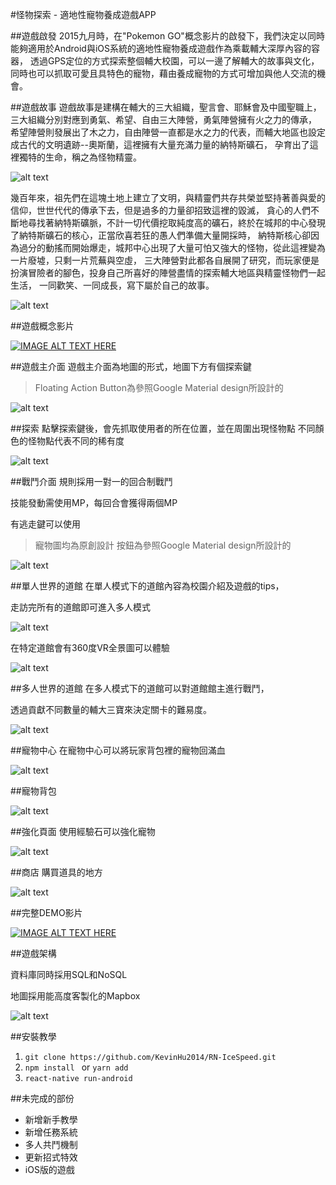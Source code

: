 #怪物探索 - 適地性寵物養成遊戲APP

##遊戲啟發
2015九月時，在"Pokemon GO"概念影片的啟發下，我們決定以同時能夠適用於Android與iOS系統的適地性寵物養成遊戲作為乘載輔大深厚內容的容器，
透過GPS定位的方式探索整個輔大校園，可以一邊了解輔大的故事與文化，同時也可以抓取可愛且具特色的寵物，藉由養成寵物的方式可增加與他人交流的機會。


##遊戲故事
遊戲故事是建構在輔大的三大組織，聖言會、耶穌會及中國聖職上，三大組織分別對應到勇氣、希望、自由三大陣營，勇氣陣營擁有火之力的傳承，
希望陣營則發展出了木之力，自由陣營一直都是水之力的代表，而輔大地區也設定成古代的文明遺跡--奧斯蘭，這裡擁有大量充滿力量的納特斯礦石，
孕育出了這裡獨特的生命，稱之為怪物精靈。

![alt text](https://github.com/KevinHu2014/RN-IceSpeed/blob/master/Screenshots/御三家.png "御三家")

幾百年來，祖先們在這塊土地上建立了文明，與精靈們共存共榮並堅持著善與愛的信仰，世世代代的傳承下去，但是過多的力量卻招致這裡的毀滅，
貪心的人們不斷地尋找著納特斯礦脈，不計一切代價挖取純度高的礦石，終於在城邦的中心發現了納特斯礦石的核心，正當欣喜若狂的愚人們準備大量開採時，
納特斯核心卻因為過分的動搖而開始爆走，城邦中心出現了大量可怕又強大的怪物，從此這裡變為一片廢墟，只剩一片荒蕪與空虛，
三大陣營對此都各自展開了研究，而玩家便是扮演冒險者的腳色，投身自己所喜好的陣營盡情的探索輔大地區與精靈怪物們一起生活，
一同歡笑、一同成長，寫下屬於自己的故事。

![alt text](https://github.com/KevinHu2014/RN-IceSpeed/blob/master/Screenshots/校園地圖.png "校園地圖")


##遊戲概念影片

[![IMAGE ALT TEXT HERE](http://img.youtube.com/vi/CL-RnqUOTXY/0.jpg)](http://www.youtube.com/watch?v=CL-RnqUOTXY)

##遊戲主介面
遊戲主介面為地圖的形式，地圖下方有個探索鍵
>Floating Action Button為參照Google Material design所設計的

![alt text](https://github.com/KevinHu2014/RN-IceSpeed/blob/master/Screenshots/主畫面.gif "遊戲主介面")


##探索
點擊探索鍵後，會先抓取使用者的所在位置，並在周圍出現怪物點
不同顏色的怪物點代表不同的稀有度

![alt text](https://github.com/KevinHu2014/RN-IceSpeed/blob/master/Screenshots/探索.gif "探索")


##戰鬥介面
規則採用一對一的回合制戰鬥

技能發動需使用MP，每回合會獲得兩個MP

有逃走鍵可以使用
>寵物圖均為原創設計
>按鈕為參照Google Material design所設計的

![alt text](https://github.com/KevinHu2014/RN-IceSpeed/blob/master/Screenshots/戰鬥.gif "戰鬥介面")



##單人世界的道館
在單人模式下的道館內容為校園介紹及遊戲的tips，

走訪完所有的道館即可進入多人模式

![alt text](https://github.com/KevinHu2014/RN-IceSpeed/blob/master/Screenshots/單人.gif "單人世界的道館")

在特定道館會有360度VR全景圖可以體驗

![alt text](https://github.com/KevinHu2014/RN-IceSpeed/blob/master/Screenshots/VR.gif "VR")

##多人世界的道館
在多人模式下的道館可以對道館館主進行戰鬥，

透過貢獻不同數量的輔大三寶來決定關卡的難易度。

![alt text](https://github.com/KevinHu2014/RN-IceSpeed/blob/master/Screenshots/多人.png "多人世界的道館")

##寵物中心
在寵物中心可以將玩家背包裡的寵物回滿血

![alt text](https://github.com/KevinHu2014/RN-IceSpeed/blob/master/Screenshots/寶貝中心.gif "寵物中心")

##寵物背包

![alt text](https://github.com/KevinHu2014/RN-IceSpeed/blob/master/Screenshots/背包.png "寵物背包")

##強化頁面
使用經驗石可以強化寵物

![alt text](https://github.com/KevinHu2014/RN-IceSpeed/blob/master/Screenshots/強化.gif "強化")

##商店
購買道具的地方

![alt text](https://github.com/KevinHu2014/RN-IceSpeed/blob/master/Screenshots/商店.png "商店")


##完整DEMO影片

[![IMAGE ALT TEXT HERE](http://img.youtube.com/vi/An_2t2BB9z8/0.jpg)](http://www.youtube.com/watch?v=An_2t2BB9z8)



##遊戲架構

資料庫同時採用SQL和NoSQL

地圖採用能高度客製化的Mapbox


![alt text](https://github.com/KevinHu2014/RN-IceSpeed/blob/master/Screenshots/架構圖.png "架構圖")


##安裝教學

1. `git clone https://github.com/KevinHu2014/RN-IceSpeed.git`
2. `npm install ` or `yarn add`
3. `react-native run-android`


##未完成的部份

+ 新增新手教學
+ 新增任務系統
+ 多人共鬥機制
+ 更新招式特效
+ iOS版的遊戲





